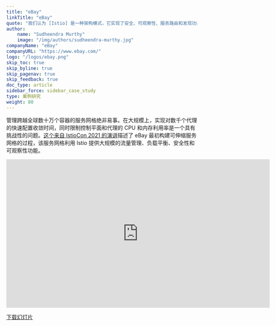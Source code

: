 ```yaml
---
title: "eBay"
linkTitle: "eBay"
quote: "我们认为 [Istio] 是一种架构模式，它实现了安全、可观察性、服务路由和发现功能等基础设施的特性"
author:
    name: "Sudheendra Murthy"
    image: "/img/authors/sudheendra-murthy.jpg"
companyName: "eBay"
companyURL: "https://www.ebay.com/"
logo: "/logos/ebay.png"
skip_toc: true
skip_byline: true
skip_pagenav: true
skip_feedback: true
doc_type: article
sidebar_force: sidebar_case_study
type: 案例研究
weight: 80
---
```


管理跨越全球数十万个容器的服务网格绝非易事。在大规模上，实现对数千个代理的快速配置收敛时间，同时限制控制平面和代理的 CPU 和内存利用率是一个具有挑战性的问题。[这个来自 IstioCon 2021 的演讲](https://events.istio.io/istiocon-2021/sessions/istio-at-scale-ebay/)描述了 eBay 最初构建可伸缩服务网格的过程，该服务网格利用 Istio 提供大规模的流量管理、负载平衡、安全性和可观察性功能。

<iframe width="696" height="392" src="https://www.youtube-nocookie.com/embed/Yo6x5Knv7Kc" title="YouTube video player" frameborder="0" allow="accelerometer; autoplay; clipboard-write; encrypted-media; gyroscope; picture-in-picture" allowfullscreen></iframe>

[下载幻灯片](https://events.istio.io/istiocon-2021/slides/g2s-IstioAtScale-eBay-Sudhi.pdf)
